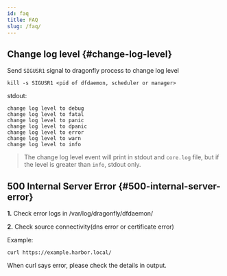 ```yaml
---
id: faq
title: FAQ
slug: /faq/
---
```


## Change log level {#change-log-level}

Send `SIGUSR1` signal to dragonfly process to change log level

```shell
kill -s SIGUSR1 <pid of dfdaemon, scheduler or manager>
```

stdout:

```text
change log level to debug
change log level to fatal
change log level to panic
change log level to dpanic
change log level to error
change log level to warn
change log level to info
```

> The change log level event will print in stdout and `core.log` file, but if the level is greater than `info`, stdout only.

## 500 Internal Server Error {#500-internal-server-error}

**1.** Check error logs in /var/log/dragonfly/dfdaemon/

**2.** Check source connectivity(dns error or certificate error)

Example:

```shell
curl https://example.harbor.local/
```

When curl says error, please check the details in output.
